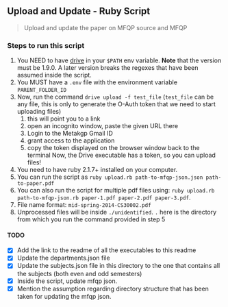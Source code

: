 ## Upload and Update - Ruby Script

> Upload and update the paper on MFQP source and MFQP

### Steps to run this script

1. You NEED to have [drive](https://github.com/prasmussen/gdrive/blob/3c7e4127ab7722146ab688dbe0c39e73d8a08b8b/README.md#downloads) in your
`$PATH` env variable. **Note** that the version must be 1.9.0. A later version breaks the regexes that have been assumed inside the script.
2. You MUST have a `.env` file with the environment variable `PARENT_FOLDER_ID`
3. Now, run the command `drive upload -f test_file` (`test_file` can be any
   file, this is only to generate the O-Auth token that we need to start
   uploading files)
    1. this will point you to a link
    2. open an incognito window, paste the given URL there
    3. Login to the Metakgp Gmail ID
    4. grant access to the application
    5. copy the token displayed on the browser window back to the terminal
  Now, the Drive executable has a token, so you can upload files!
4. You need to have ruby 2.1.7+ installed on your computer.
5. You can run the script as `ruby upload.rb path-to-mfqp-json.json path-to-paper.pdf`
6. You can also run the script for multiple pdf files using: `ruby upload.rb path-to-mfqp-json.rb paper-1.pdf paper-2.pdf paper-3.pdf`.
7. File name format: `mid-spring-2014-CS30002.pdf`
8. Unprocessed files will be inside `./unidentified`. `.` here is the directory
   from which you run the command provided in step 5

#### TODO

- [x] Add the link to the readme of all the executables to this readme
- [x] Update the departments.json file
- [x] Update the subjects.json file in this directory to the one that contains
all the subjects (both even and odd semesters)
- [x] Inside the script, update mfqp json.
- [x] Mention the assumption regarding directory structure that has been taken
for updating the mfqp json.
